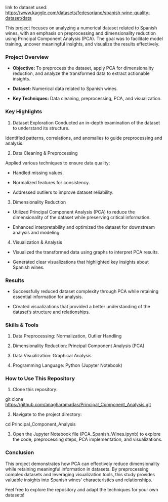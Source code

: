 link to dataset used: https://www.kaggle.com/datasets/fedesoriano/spanish-wine-quality-dataset/data

This project focuses on analyzing a numerical dataset related to Spanish wines, with an emphasis on preprocessing and dimensionality reduction using Principal Component Analysis (PCA). The goal was to facilitate model training, uncover meaningful insights, and visualize the results effectively.

### Project Overview

- **Objective:** To preprocess the dataset, apply PCA for dimensionality reduction, and analyze the transformed data to extract actionable insights.

- **Dataset:** Numerical data related to Spanish wines.

- **Key Techniques:** Data cleaning, preprocessing, PCA, and visualization.

### Key Highlights

1. Dataset Exploration
Conducted an in-depth examination of the dataset to understand its structure.

Identified patterns, correlations, and anomalies to guide preprocessing and analysis.

2. Data Cleaning & Preprocessing

Applied various techniques to ensure data quality:

- Handled missing values.

- Normalized features for consistency.

- Addressed outliers to improve dataset reliability.

3. Dimensionality Reduction
   
- Utilized Principal Component Analysis (PCA) to reduce the dimensionality of the dataset while preserving critical information.

- Enhanced interpretability and optimized the dataset for downstream analysis and modeling.

4. Visualization & Analysis
   
- Visualized the transformed data using graphs to interpret PCA results.

- Generated clear visualizations that highlighted key insights about Spanish wines.

### Results

- Successfully reduced dataset complexity through PCA while retaining essential information for analysis.

- Created visualizations that provided a better understanding of the dataset’s structure and relationships.

### Skills & Tools

1. Data Preprocessing: Normalization, Outlier Handling

2. Dimensionality Reduction: Principal Component Analysis (PCA)

3. Data Visualization: Graphical Analysis

4. Programming Language: Python (Jupyter Notebook)

### How to Use This Repository

1. Clone this repository:

git clone https://github.com/anagharamadas/Principal_Component_Analysis.git

2. Navigate to the project directory:

cd Principal_Component_Analysis

3. Open the Jupyter Notebook file (PCA_Spanish_Wines.ipynb) to explore the code, preprocessing steps, PCA implementation, and visualizations.

### Conclusion

This project demonstrates how PCA can effectively reduce dimensionality while retaining meaningful information in datasets. By preprocessing complex datasets and leveraging visualization tools, this study provides valuable insights into Spanish wines' characteristics and relationships.

Feel free to explore the repository and adapt the techniques for your own datasets!





